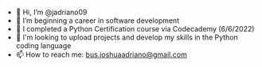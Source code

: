 - 👋 Hi, I’m @jadriano09
- 👀 I’m beginning a career in software development
- 🌱 I completed a Python Certification course via Codecademy (6/6/2022) 
- 💞️ I'm looking to upload projects and develop my skills in the Python coding language 
- 📫 How to reach me: bus.joshuaadriano@gmail.com

<!---
jadriano09/jadriano09 is a ✨ special ✨ repository because its `README.md` (this file) appears on your GitHub profile.
You can click the Preview link to take a look at your changes.
--->
